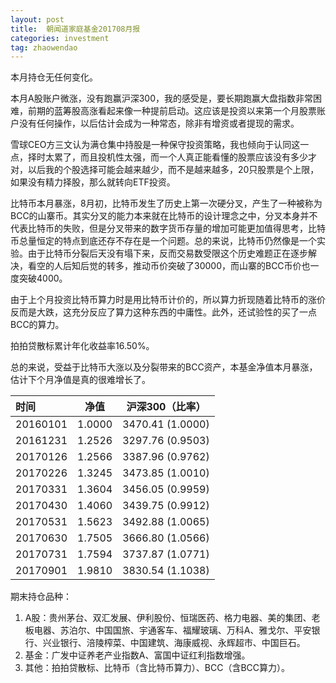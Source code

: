 ```yaml
---
layout: post
title:  朝闻道家庭基金201708月报
categories: investment
tag: zhaowendao
---
```

本月持仓无任何变化。

本月A股账户微涨，没有跑赢沪深300，我的感受是，要长期跑赢大盘指数非常困难，前期的蓝筹股高涨看起来像一种提前启动。这应该是投资以来第一个月股票账户没有任何操作，以后估计会成为一种常态，除非有增资或者提现的需求。

雪球CEO方三文认为满仓集中持股是一种保守投资策略，我也倾向于认同这一点，择时太累了，而且投机性太强，而一个人真正能看懂的股票应该没有多少才对，以后我的个股选择可能会越来越少，而不是越来越多，20只股票是个上限，如果没有精力择股，那么就转向ETF投资。

比特币本月暴涨，8月初，比特币发生了历史上第一次硬分叉，产生了一种被称为BCC的山寨币。其实分叉的能力本来就在比特币的设计理念之中，分叉本身并不代表比特币的失败，但是分叉带来的数字货币存量的增加可能更加值得思考，比特币总量恒定的特点到底还存不存在是一个问题。总的来说，比特币仍然像是一个实验。由于比特币分裂后天没有塌下来，反而交易数受限这个历史难题正在逐步解决，看空的人后知后觉的转多，推动币价突破了30000，而山寨的BCC币价也一度突破4000。

由于上个月投资比特币算力时是用比特币计价的，所以算力折现随着比特币的涨价反而是大跌，这充分反应了算力这种东西的中庸性。此外，还试验性的买了一点BCC的算力。

拍拍贷散标累计年化收益率16.50%。

总的来说，受益于比特币大涨以及分裂带来的BCC资产，本基金净值本月暴涨，估计下个月净值是真的很难增长了。

| 时间       | 净值     | 沪深300（比率）        |
| :------- | ------ | ---------------- |
| 20160101 | 1.0000 | 3470.41 (1.0000) |
| 20161231 | 1.2526 | 3297.76 (0.9503) |
| 20170126 | 1.2566 | 3387.96 (0.9762) |
| 20170226 | 1.3245 | 3473.85 (1.0010) |
| 20170331 | 1.3604 | 3456.05 (0.9959) |
| 20170430 | 1.4060 | 3439.75 (0.9912) |
| 20170531 | 1.5623 | 3492.88 (1.0065) |
| 20170630 | 1.7505 | 3666.80 (1.0566) |
| 20170731 | 1.7594 | 3737.87 (1.0771) |
| 20170901 | 1.9810 | 3830.54 (1.1038) |

期末持仓品种：

1. A股：贵州茅台、双汇发展、伊利股份、恒瑞医药、格力电器、美的集团、老板电器、苏泊尔、中国国旅、宇通客车、福耀玻璃、万科A、雅戈尔、平安银行、兴业银行、涪陵榨菜、中国建筑、海康威视、永辉超市、中国巨石。
2. 基金：广发中证养老产业指数A、富国中证红利指数增强。
3. 其他：拍拍贷散标、比特币（含比特币算力）、BCC（含BCC算力）。


